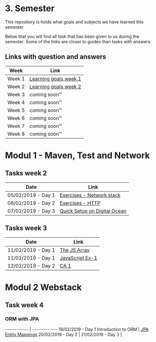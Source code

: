 # 3. Semester

This repository is holds what goals and subjects we have learned this semester.

Below that you will find all task that has been given to us during the semester. Some of the links are closer to guides than tasks with answers.

## Links with question and answers

Week | Link
------------ | -------------
Week 1 | [Learning goals week 1](https://docs.google.com/document/d/1etT92-0bXD3uoesTnwRVypJMhBDCgJrX_K-9hf4_ebY/edit#)
Week 2 | [Learning goals week 2](https://docs.google.com/document/d/1L5ckn0d99AVFmbYcA9ZwujZXHER7-56Sr1pDSqKbaf4/edit?usp=sharing)
Week 3 | coming soon™
Week 4 | coming soon™
Week 5 | coming soon™
Week 6 | coming soon™
Week 7 | coming soon™
Week 8 | coming soon™

# Modul 1 - Maven, Test and Network

## Tasks week 2

Date|Link
------------ | ------------- 
05/02/2019 - Day 1 | [Exercises - Network stack](https://docs.google.com/document/d/1_JV7ePLSpxGAd9KqauESTYbdR13LuafNKiFN0RX0v8w/edit?usp=sharing)
06/02/2019 - Day 2 | [Exercises - HTTP](https://docs.google.com/document/d/1SwxIZBLPdN6pKXjm8CmRxFbxxzjaeRbbcIedUwlzk_I/edit?usp=sharing)
07/02/2019 - Day 3 | [Quick Setup on Digital Ocean](https://docs.google.com/document/d/1Wr3QyglcoWSRObnTBe-EvRg1eqVZaVP9JcTLyOHCqqw/edit?usp=sharing)

## Tasks week 3

Date|Link
------------ | ------------- 
11/02/2019 - Day 1 | [The JS Array](https://docs.google.com/document/d/14yDqpX_GEHvCkXMBM7KOD8mjEM2eLSj8WJqsfdhxSso/edit#)
11/02/2019 - Day 1 | [JavaScript Ex-1](https://docs.google.com/document/d/1cd4-VI5rSGv5NL6YHk_JGjPJckOdnYeBqFL1J4Y9EtE/edit#)
12/02/2019 - Day 2 | [CA 1](https://docs.google.com/document/d/13TM3p2zq4u3cieJtIYQTnQaN7gYspyk9EIYxX0D_JgA/edit)

# Modul 2 Webstack

## Task week 4

### ORM with JPA

------------ | -------------
19/02/2019 - Day 1 Introduction to ORM | [JPA Entity Mappings]()
20/02/2019 - Day 2 | []()
21/02/2019 - Day 3 | []()

